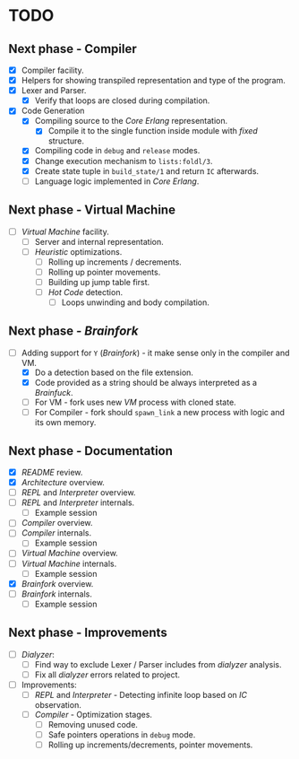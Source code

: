 # TODO

## Next phase - Compiler

- [x] Compiler facility.
- [x] Helpers for showing transpiled representation and type of the program.
- [x] Lexer and Parser.
  - [x] Verify that loops are closed during compilation.
- [x] Code Generation
  - [x] Compiling source to the *Core Erlang* representation.
    - [x] Compile it to the single function inside module with *fixed* structure.
  - [x] Compiling code in `debug` and `release` modes.
  - [x] Change execution mechanism to `lists:foldl/3`.
  - [x] Create state tuple in `build_state/1` and return `IC` afterwards.
  - [ ] Language logic implemented in *Core Erlang*.

## Next phase - Virtual Machine

- [ ] *Virtual Machine* facility.
  - [ ] Server and internal representation.
  - [ ] *Heuristic* optimizations.
    - [ ] Rolling up increments / decrements.
    - [ ] Rolling up pointer movements.
    - [ ] Building up jump table first.
    - [ ] *Hot Code* detection.
      - [ ] Loops unwinding and body compilation.

## Next phase - *Brainfork*

- [ ] Adding support for `Y` (*Brainfork*) - it make sense only in the compiler and VM.
  - [x] Do a detection based on the file extension.
  - [x] Code provided as a string should be always interpreted as a *Brainfuck*.
  - [ ] For VM - fork uses new *VM* process with cloned state.
  - [ ] For Compiler - fork should `spawn_link` a new process with logic and its own memory.

## Next phase - Documentation

- [x] *README* review.
- [x] *Architecture* overview.
- [ ] *REPL* and *Interpreter* overview.
- [ ] *REPL* and *Interpreter* internals.
  - [ ] Example session
- [ ] *Compiler* overview.
- [ ] *Compiler* internals.
  - [ ] Example session
- [ ] *Virtual Machine* overview.
- [ ] *Virtual Machine* internals.
  - [ ] Example session
- [x] *Brainfork* overview.
- [ ] *Brainfork* internals.
  - [ ] Example session

## Next phase - Improvements

- [ ] *Dialyzer*:
  - [ ] Find way to exclude Lexer / Parser includes from *dialyzer* analysis.
  - [ ] Fix all *dialyzer* errors related to project.
- [ ] Improvements:
  - [ ] *REPL* and *Interpreter* - Detecting infinite loop based on *IC* observation.
  - [ ] *Compiler* - Optimization stages.
    - [ ] Removing unused code.
    - [ ] Safe pointers operations in `debug` mode.
    - [ ] Rolling up increments/decrements, pointer movements.
